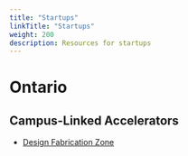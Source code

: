 ```yaml
---
title: "Startups"
linkTitle: "Startups"
weight: 200
description: Resources for startups
---
```


# Ontario

## Campus-Linked Accelerators

* [Design Fabrication Zone](https://dfz.ryerson.ca/)
